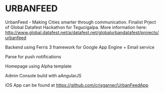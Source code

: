 # URBANFEED
UrbanFeed - Making Cities smarter through communication.
Finalist Prject of Global Datafest Hackathon for Tegucigalpa. More information here: http://www.global.datafest.net/a/datafest.net/globalurbandatafest/projects/urbanfeed


Backend using Ferris 3 framework for Google App Engine + Email service

Parse for push notifications

Homepage using Alpha template

Admin Console build with aAngularJS

iOS App can be found at https://github.com/crisgarner/UrbanFeedApp
